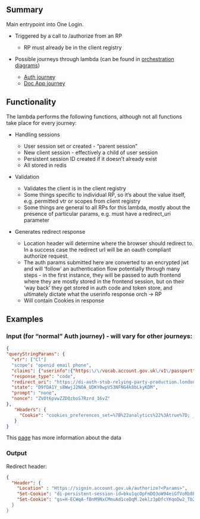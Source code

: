 ## Summary

Main entrypoint into One Login.

- Triggered by a call to /authorize from an RP

  - RP must already be in the client registry

- Possible journeys through lambda (can be found in [orchestration diagrams](../../docs/diagrams/orchestration))
  - [Auth journey](../../docs/diagrams/orchestration/auth-only)
  - [Doc App journey](../../docs/diagrams/orchestration/auth-only)

## Functionality

The lambda performs the following functions, although not all functions take place for every journey:

- Handling sessions

  - User session set or created - “parent session”
  - New client session - effectively a child of user session
  - Persistent session ID created if it doesn’t already exist
  - All stored in redis

- Validation

  - Validates the client is in the client registry
  - Some things specific to individual RP, so it’s about the value itself, e.g. permitted vtr or scopes from client registry
  - Some things are general to all RPs for this lambda, mostly about the presence of particular params, e.g. must have a redirect_uri parameter

- Generates redirect response

  - Location header will determine where the browser should redirect to. In a success case the redirect url will be an oauth compliant authorize request.
  - The auth params submitted here are converted to an encrypted jwt and will ‘follow’ an authentication flow potentially through many steps - in the first instance, they will be passed to auth frontend where they are mostly stored in the frontend session, but on their ‘way back’ they get stored in auth code and token store, and ultimately dictate what the userinfo response orch -> RP 
  - Will contain Cookies in response

## Examples

### Input (for “normal” Auth journey) - will vary for other journeys:

```json
{
"queryStringParams": {
  "vtr": ["Cl"]
  "scope": "openid email phone",
  "claims": {"userinfo":{"https:\/\/vocab.account.gov.uk\/v1\/passport":{"essential":true},"https:\/\/vocab.account.gov.uk\/v1\/coreIdentityJWT":{"essential":true},"https:\/\/vocab.account.gov.uk\/v1\/address":{"essential":true}}},
  "response_type": "code",
  "redirect_uri": "https://di-auth-stub-relying-party-production.london.cloudapps.digital/oidc/authorization-code/callback",
  "state": "D9fDA1Y_s8WwjJ2NOA_UDKY0wpV53NFNG4k8bLkyKDM",
  "prompt": "none",
  "nonce": "ZVOt6pvwZZDQzboS7Rzrd_16vZ"
},
   "Headers": {
     "Cookie": "cookies_preferences_set=%7B%22analytics%22%3Atrue%7D; _gid=GA1.3.1277859721.1697125152; _ga=GA1.3.944961392.1697125152; _ga_MHX9DPZ660=GS1.1.1697125152.1.1.1697125162.0.0.0; di-persistent-session-id=bku1qcOpFmDQ3oW94eiGfVoRb8E; lng=en; gs=DhWsc2kZoyZT738J2FVH0WGd0hM.U4_I1ze1dAGWMSe36v3CnATn1X4; _gat_UA-26179049-1=1"
   }
}

```

This [page](https://docs.sign-in.service.gov.uk/integrate-with-integration-environment/integrate-with-code-flow/#create-a-url-encoded-json-object-for-lt-claims-request-gt) has more information about the data

### Output

Redirect header:

```json
{
  "Header": {
    "Location" : "Https://signin.account.gov.uk/authorize?<Params>",
    "Set-Cookie": "di-persistent-session-id=bku1qcOpFmDQ3oW94eiGfVoRb8E; Max-Age=34190000; Domain=account.gov.uk; Secure; HttpOnly;",
    "Set-Cookie": "gs=H-ECWqA-fBnM9NxCMmuAd1ceDqM.2eklz3pDfcYKqoDw2_Tb2PXsEPA; Max-Age=3600; Domain=account.gov.uk; Secure; HttpOnly""; 
  }
}
```
